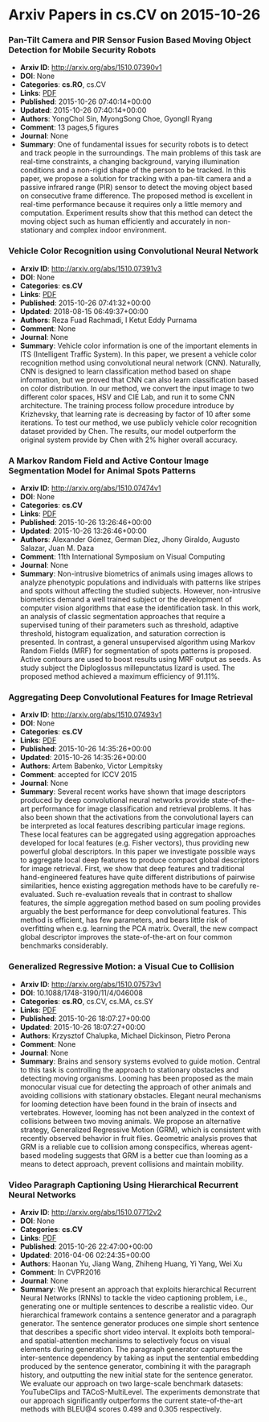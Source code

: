 # Arxiv Papers in cs.CV on 2015-10-26
### Pan-Tilt Camera and PIR Sensor Fusion Based Moving Object Detection for Mobile Security Robots
- **Arxiv ID**: http://arxiv.org/abs/1510.07390v1
- **DOI**: None
- **Categories**: **cs.RO**, cs.CV
- **Links**: [PDF](http://arxiv.org/pdf/1510.07390v1)
- **Published**: 2015-10-26 07:40:14+00:00
- **Updated**: 2015-10-26 07:40:14+00:00
- **Authors**: YongChol Sin, MyongSong Choe, GyongIl Ryang
- **Comment**: 13 pages,5 figures
- **Journal**: None
- **Summary**: One of fundamental issues for security robots is to detect and track people in the surroundings. The main problems of this task are real-time constraints, a changing background, varying illumination conditions and a non-rigid shape of the person to be tracked. In this paper, we propose a solution for tracking with a pan-tilt camera and a passive infrared range (PIR) sensor to detect the moving object based on consecutive frame difference. The proposed method is excellent in real-time performance because it requires only a little memory and computation. Experiment results show that this method can detect the moving object such as human efficiently and accurately in non-stationary and complex indoor environment.



### Vehicle Color Recognition using Convolutional Neural Network
- **Arxiv ID**: http://arxiv.org/abs/1510.07391v3
- **DOI**: None
- **Categories**: **cs.CV**
- **Links**: [PDF](http://arxiv.org/pdf/1510.07391v3)
- **Published**: 2015-10-26 07:41:32+00:00
- **Updated**: 2018-08-15 06:49:37+00:00
- **Authors**: Reza Fuad Rachmadi, I Ketut Eddy Purnama
- **Comment**: None
- **Journal**: None
- **Summary**: Vehicle color information is one of the important elements in ITS (Intelligent Traffic System). In this paper, we present a vehicle color recognition method using convolutional neural network (CNN). Naturally, CNN is designed to learn classification method based on shape information, but we proved that CNN can also learn classification based on color distribution. In our method, we convert the input image to two different color spaces, HSV and CIE Lab, and run it to some CNN architecture. The training process follow procedure introduce by Krizhevsky, that learning rate is decreasing by factor of 10 after some iterations. To test our method, we use publicly vehicle color recognition dataset provided by Chen. The results, our model outperform the original system provide by Chen with 2% higher overall accuracy.



### A Markov Random Field and Active Contour Image Segmentation Model for Animal Spots Patterns
- **Arxiv ID**: http://arxiv.org/abs/1510.07474v1
- **DOI**: None
- **Categories**: **cs.CV**
- **Links**: [PDF](http://arxiv.org/pdf/1510.07474v1)
- **Published**: 2015-10-26 13:26:46+00:00
- **Updated**: 2015-10-26 13:26:46+00:00
- **Authors**: Alexander Gómez, German Díez, Jhony Giraldo, Augusto Salazar, Juan M. Daza
- **Comment**: 11th International Symposium on Visual Computing
- **Journal**: None
- **Summary**: Non-intrusive biometrics of animals using images allows to analyze phenotypic populations and individuals with patterns like stripes and spots without affecting the studied subjects. However, non-intrusive biometrics demand a well trained subject or the development of computer vision algorithms that ease the identification task. In this work, an analysis of classic segmentation approaches that require a supervised tuning of their parameters such as threshold, adaptive threshold, histogram equalization, and saturation correction is presented. In contrast, a general unsupervised algorithm using Markov Random Fields (MRF) for segmentation of spots patterns is proposed. Active contours are used to boost results using MRF output as seeds. As study subject the Diploglossus millepunctatus lizard is used. The proposed method achieved a maximum efficiency of $91.11\%$.



### Aggregating Deep Convolutional Features for Image Retrieval
- **Arxiv ID**: http://arxiv.org/abs/1510.07493v1
- **DOI**: None
- **Categories**: **cs.CV**
- **Links**: [PDF](http://arxiv.org/pdf/1510.07493v1)
- **Published**: 2015-10-26 14:35:26+00:00
- **Updated**: 2015-10-26 14:35:26+00:00
- **Authors**: Artem Babenko, Victor Lempitsky
- **Comment**: accepted for ICCV 2015
- **Journal**: None
- **Summary**: Several recent works have shown that image descriptors produced by deep convolutional neural networks provide state-of-the-art performance for image classification and retrieval problems. It has also been shown that the activations from the convolutional layers can be interpreted as local features describing particular image regions. These local features can be aggregated using aggregation approaches developed for local features (e.g. Fisher vectors), thus providing new powerful global descriptors.   In this paper we investigate possible ways to aggregate local deep features to produce compact global descriptors for image retrieval. First, we show that deep features and traditional hand-engineered features have quite different distributions of pairwise similarities, hence existing aggregation methods have to be carefully re-evaluated. Such re-evaluation reveals that in contrast to shallow features, the simple aggregation method based on sum pooling provides arguably the best performance for deep convolutional features. This method is efficient, has few parameters, and bears little risk of overfitting when e.g. learning the PCA matrix. Overall, the new compact global descriptor improves the state-of-the-art on four common benchmarks considerably.



### Generalized Regressive Motion: a Visual Cue to Collision
- **Arxiv ID**: http://arxiv.org/abs/1510.07573v1
- **DOI**: 10.1088/1748-3190/11/4/046008
- **Categories**: **cs.RO**, cs.CV, cs.MA, cs.SY
- **Links**: [PDF](http://arxiv.org/pdf/1510.07573v1)
- **Published**: 2015-10-26 18:07:27+00:00
- **Updated**: 2015-10-26 18:07:27+00:00
- **Authors**: Krzysztof Chalupka, Michael Dickinson, Pietro Perona
- **Comment**: None
- **Journal**: None
- **Summary**: Brains and sensory systems evolved to guide motion. Central to this task is controlling the approach to stationary obstacles and detecting moving organisms. Looming has been proposed as the main monocular visual cue for detecting the approach of other animals and avoiding collisions with stationary obstacles. Elegant neural mechanisms for looming detection have been found in the brain of insects and vertebrates. However, looming has not been analyzed in the context of collisions between two moving animals. We propose an alternative strategy, Generalized Regressive Motion (GRM), which is consistent with recently observed behavior in fruit flies. Geometric analysis proves that GRM is a reliable cue to collision among conspecifics, whereas agent-based modeling suggests that GRM is a better cue than looming as a means to detect approach, prevent collisions and maintain mobility.



### Video Paragraph Captioning Using Hierarchical Recurrent Neural Networks
- **Arxiv ID**: http://arxiv.org/abs/1510.07712v2
- **DOI**: None
- **Categories**: **cs.CV**
- **Links**: [PDF](http://arxiv.org/pdf/1510.07712v2)
- **Published**: 2015-10-26 22:47:00+00:00
- **Updated**: 2016-04-06 02:24:35+00:00
- **Authors**: Haonan Yu, Jiang Wang, Zhiheng Huang, Yi Yang, Wei Xu
- **Comment**: In CVPR2016
- **Journal**: None
- **Summary**: We present an approach that exploits hierarchical Recurrent Neural Networks (RNNs) to tackle the video captioning problem, i.e., generating one or multiple sentences to describe a realistic video. Our hierarchical framework contains a sentence generator and a paragraph generator. The sentence generator produces one simple short sentence that describes a specific short video interval. It exploits both temporal- and spatial-attention mechanisms to selectively focus on visual elements during generation. The paragraph generator captures the inter-sentence dependency by taking as input the sentential embedding produced by the sentence generator, combining it with the paragraph history, and outputting the new initial state for the sentence generator. We evaluate our approach on two large-scale benchmark datasets: YouTubeClips and TACoS-MultiLevel. The experiments demonstrate that our approach significantly outperforms the current state-of-the-art methods with BLEU@4 scores 0.499 and 0.305 respectively.



